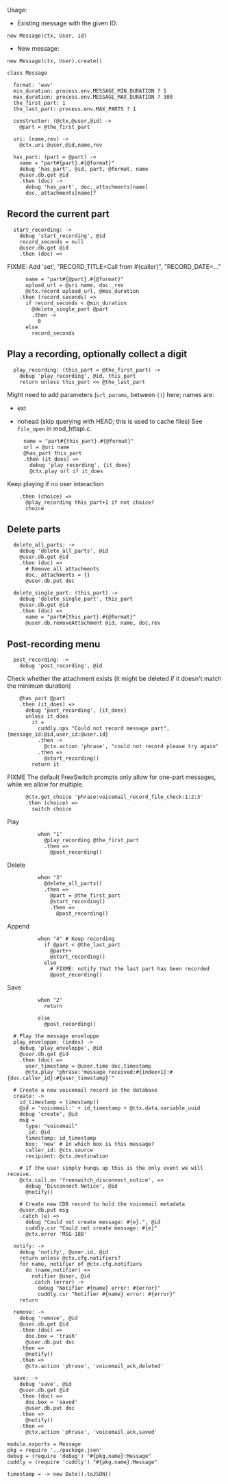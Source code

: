 Usage:

- Existing message with the given ID:

```
new Message(ctx, User, id)
```

- New message:

```
new Message(ctx, User).create()
```


    class Message

      format: 'wav'
      min_duration: process.env.MESSAGE_MIN_DURATION ? 5
      max_duration: process.env.MESSAGE_MAX_DURATION ? 300
      the_first_part: 1
      the_last_part: process.env.MAX_PARTS ? 1

      constructor: (@ctx,@user,@id) ->
        @part = @the_first_part

      uri: (name,rev) ->
        @ctx.uri @user,@id,name,rev

      has_part: (part = @part) ->
        name = "part#{part}.#{@format}"
        debug 'has_part', @id, part, @format, name
        @user.db.get @id
        .then (doc) ->
          debug 'has_part', doc._attachments[name]
          doc._attachments[name]?

Record the current part
-----------------------

      start_recording: ->
        debug 'start_recording', @id
        record_seconds = null
        @user.db.get @id
        .then (doc) =>

FIXME: Add 'set', "RECORD_TITLE=Call from #{caller}", "RECORD_DATE=..."

          name = "part#{@part}.#{@format}"
          upload_url = @uri name, doc._rev
          @ctx.record upload_url, @max_duration
        .then (record_seconds) =>
          if record_seconds < @min_duration
            @delete_single_part @part
            .then ->
              0
          else
            record_seconds

Play a recording, optionally collect a digit
------------------------------------------------------------

      play_recording: (this_part = @the_first_part) ->
        debug 'play_recording', @id, this_part
        return unless this_part <= @the_last_part

Might need to add parameters (`url_params`, between `()`) here; names are:
- ext
- nohead (skip querying with HEAD; this is used to cache files)
See `file_open` in mod_httapi.c.

        name = "part#{this_part}.#{@format}"
        url = @uri name
        @has_part this_part
        .then (it_does) =>
          debug 'play_recording', {it_does}
          @ctx.play url if it_does

Keep playing if no user interaction

        .then (choice) =>
          @play_recording this_part+1 if not choice?
          choice

Delete parts
------------

      delete_all_parts: ->
        debug 'delete_all_parts', @id
        @user.db.get @id
        .then (doc) =>
          # Remove all attachments
          doc._attachments = {}
          @user.db.put doc

      delete_single_part: (this_part) ->
        debug 'delete_single_part', this_part
        @user.db.get @id
        .then (doc) =>
          name = "part#{this_part}.#{@format}"
          @user.db.removeAttachment @id, name, doc.rev

Post-recording menu
-------------------

      post_recording: ->
        debug 'post_recording', @id

Check whether the attachment exists (it might be deleted if it doesn't match the minimum duration)

        @has_part @part
        .then (it_does) =>
          debug 'post_recording', {it_does}
          unless it_does
            it =
              cuddly.ops "Could not record message part", {message_id:@id,user_id:@user.id}
              .then ->
                @ctx.action 'phrase', "could not record please try again"
              .then =>
                @start_recording()
            return it

FIXME The default FreeSwitch prompts only allow for one-part messages, while we allow for multiple.

          @ctx.get_choice 'phrase:voicemail_record_file_check:1:2:3'
          .then (choice) =>
            switch choice

Play

              when "1"
                @play_recording @the_first_part
                .then =>
                  @post_recording()

Delete

              when "3"
                @delete_all_parts()
                .then =>
                  @part = @the_first_part
                  @start_recording()
                  .then =>
                    @post_recording()

Append

              when "4" # Keep recording
                if @part < @the_last_part
                  @part++
                  @start_recording()
                else
                  # FIXME: notify that the last part has been recorded
                  @post_recording()

Save

              when "2"
                return

              else
                @post_recording()

      # Play the message enveloppe
      play_enveloppe: (index) ->
        debug 'play_enveloppe', @id
        @user.db.get @id
        .then (doc) =>
          user_timestamp = @user.time doc.timestamp
          @ctx.play "phrase:'message received:#{index+1}:#{doc.caller_id}:#{user_timestamp}'"

      # Create a new voicemail record in the database
      create: ->
        id_timestamp = timestamp()
        @id = 'voicemail:' + id_timestamp + @ctx.data.variable_uuid
        debug 'create', @id
        msg =
          type: "voicemail"
          _id: @id
          timestamp: id_timestamp
          box: 'new' # In which box is this message?
          caller_id: @ctx.source
          recipient: @ctx.destination

        # If the user simply hungs up this is the only event we will receive.
        @ctx.call.on 'freeswitch_disconnect_notice', =>
          debug 'Disconnect Notice', @id
          @notify()

        # Create new CDB record to hold the voicemail metadata
        @user.db.put msg
        .catch (e) =>
          debug "Could not create message: #{e}.", @id
          cuddly.csr "Could not create message: #{e}"
          @ctx.error 'MSG-180'

      notify: ->
        debug 'notify', @user.id, @id
        return unless @ctx.cfg.notifiers?
        for name, notifier of @ctx.cfg.notifiers
          do (name,notifier) =>
            notifier @user, @id
            .catch (error) ->
              debug "Notifier #{name} error: #{error}"
              cuddly.csr "Notifier #{name} error: #{error}"
        return

      remove: ->
        debug 'remove', @id
        @user.db.get @id
        .then (doc) =>
          doc.box = 'trash'
          @user.db.put doc
        .then =>
          @notify()
        .then =>
          @ctx.action 'phrase', 'voicemail_ack,deleted'

      save: ->
        debug 'save', @id
        @user.db.get @id
        .then (doc) =>
          doc.box = 'saved'
          @user.db.put doc
        .then =>
          @notify()
        .then =>
          @ctx.action 'phrase', 'voicemail_ack,saved'

    module.exports = Message
    pkg = require '../package.json'
    debug = (require 'debug') "#{pkg.name}:Message"
    cuddly = (require 'cuddly') "#{pkg.name}:Message"

    timestamp = -> new Date().toJSON()
